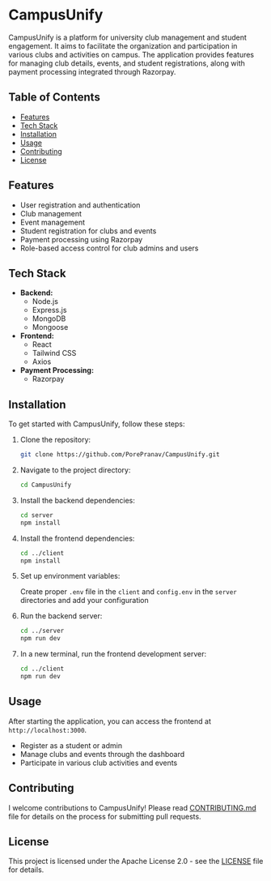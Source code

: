 # CampusUnify

CampusUnify is a platform for university club management and student engagement. It aims to facilitate the organization and participation in various clubs and activities on campus. The application provides features for managing club details, events, and student registrations, along with payment processing integrated through Razorpay.

## Table of Contents

- [Features](#features)
- [Tech Stack](#tech-stack)
- [Installation](#installation)
- [Usage](#usage)
- [Contributing](#contributing)
- [License](#license)

## Features

- User registration and authentication
- Club management 
- Event management
- Student registration for clubs and events
- Payment processing using Razorpay
- Role-based access control for club admins and users

## Tech Stack

- **Backend:**
  - Node.js
  - Express.js
  - MongoDB
  - Mongoose
- **Frontend:**
  - React
  - Tailwind CSS
  - Axios
- **Payment Processing:**
  - Razorpay

## Installation

To get started with CampusUnify, follow these steps:

1. Clone the repository:

   ```bash
   git clone https://github.com/PorePranav/CampusUnify.git
   ```

2. Navigate to the project directory:

   ```bash
   cd CampusUnify
   ```

3. Install the backend dependencies:

   ```bash
   cd server 
   npm install
   ```

4. Install the frontend dependencies:

   ```bash
   cd ../client
   npm install
   ```

5. Set up environment variables:

   Create proper `.env` file in the `client` and `config.env` in the `server` directories and add your configuration

6. Run the backend server:

   ```bash
   cd ../server
   npm run dev
   ```

7. In a new terminal, run the frontend development server:

   ```bash
   cd ../client
   npm run dev
   ```

## Usage

After starting the application, you can access the frontend at `http://localhost:3000`. 

- Register as a student or admin
- Manage clubs and events through the dashboard
- Participate in various club activities and events

## Contributing

I welcome contributions to CampusUnify! Please read [CONTRIBUTING.md](CONTRIBUTING.md) file for details on the process for submitting pull requests.

## License

This project is licensed under the Apache License 2.0 - see the [LICENSE](LICENSE) file for details.
